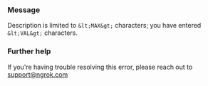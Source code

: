 
### Message
Description is limited to `&lt;MAX&gt;` characters; you have entered `&lt;VAL&gt;` characters.

### Further help
If you're having trouble resolving this error, please reach out to [support@ngrok.com](mailto:support@ngrok.com?subject=Help%20with%20ERR_NGROK_6503)

